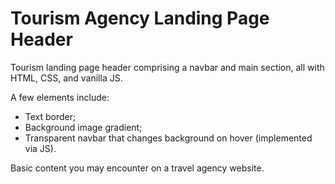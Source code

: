 # Tourism Agency Landing Page Header

Tourism landing page header comprising a navbar and main section, all with HTML, CSS, and vanilla JS.

A few elements include:

- Text border;
- Background image gradient;
- Transparent navbar that changes background on hover (implemented via JS).

Basic content you may encounter on a travel agency website.
